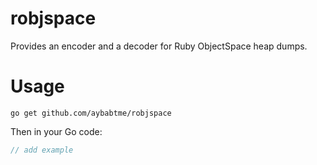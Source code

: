 # robjspace

Provides an encoder and a decoder for Ruby ObjectSpace heap dumps.

# Usage

```
go get github.com/aybabtme/robjspace
```

Then in your Go code:

```go
// add example
```
